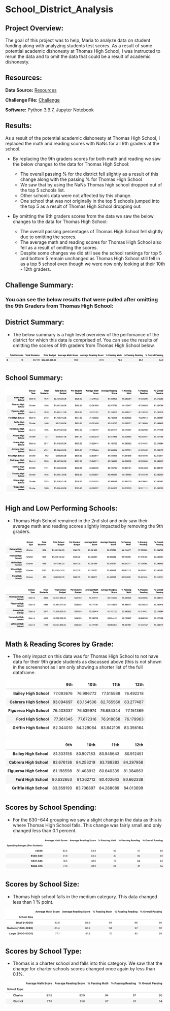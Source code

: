 # School_District_Analysis

## Project Overview:

The goal of this project was to help, Maria to analyze data on student funding along with analyzing students test scores. As a result of some potential academic dishonesty at Thomas High School, I was instructed to rerun the data and to omit the data that could be a result of academic dishonesty.

## Resources:

**Data Source:** [Resources](https://github.com/matthubb17/School_District_Analysis/tree/main/Resources)

**Challenge File:** [Challenge](https://github.com/matthubb17/School_District_Analysis/blob/main/PyCitySchools_Challenge.ipynb)

**Software:** Python 3.9.7, Jupyter Notebook

## Results:

As a result of the potential academic dishonesty at Thomas High School, I replaced the math and reading scores with NaNs for all 9th graders at the school. 

* By replacing the 9th graders scores for both math and reading we saw the below changes to the data for Thomas High School:
	- The overall passing % for the district fell slightly as a result of this change along with the passing % for Thomas High School
	- We saw that by using the NaNs Thomas high school dropped out of the top 5 schools list.
	- Other schools data were not affected by this change.
	- One school that was not originally in the top 5 schools jumped into the top 5 as a result of Thomas High School dropping out.

* By omitting the 9th graders scores from the data we saw the below changes to the data for Thomas High School:
	- The overall passing percentages of Thomas High School fell slightly due to omitting the scores.
	- The average math and reading scores for Thomas High School also fell as a result of omitting the scores.
	- Despite some changes we did still see the school rankings for top 5 and bottom 5 remain unchanged as Thomas High School still fell in as a top 5 school even though we were now only looking at their 10th - 12th graders.


## Challenge Summary:

### You can see the below results that were pulled after omitting the 9th Graders from Thomas High School:


## District Summary:

- The below summary is a high level overview of the perfomance of the district for which this data is comprised of. You can see the results of omitting the scores of 9th graders from Thomas High School below.

![District Summary](https://github.com/matthubb17/School_District_Analysis/blob/main/Resources/District%20Summary.png)


## School Summary:

![School Summary](https://github.com/matthubb17/School_District_Analysis/blob/main/Resources/School%20Summary.png)

## High and Low Performing Schools:

- Thomas High School remained in the 2nd slot and only saw their average math and reading scores slightly impacted by removing the 9th graders.

![High Performing Schools](https://github.com/matthubb17/School_District_Analysis/blob/main/Resources/Top%205%20Schools%20Based%20on%20Passing%20Rate.png)

![Low Performing Schools](https://github.com/matthubb17/School_District_Analysis/blob/main/Resources/Bottom%205%20Schools%20Based%20on%20Passing%20Rate.png)


## Math & Reading Scores by Grade:

- The only impact on this data was for Thomas High School to not have data for their 9th grade students as discussed above (this is not shown in the screenshot as I am only showing a shorter list of the full dataframe.

![Math Scores](https://github.com/matthubb17/School_District_Analysis/blob/main/Resources/Math%20Scores%20by%20Grade.png)

![Reading Scores](https://github.com/matthubb17/School_District_Analysis/blob/main/Resources/Reading%20Scores%20by%20Grade.png)


## Scores by School Spending:

- For the $630-$644 grouping we saw a slight change in the data as this is where Thomas High School falls. This change was fairly small and only changed less than 0.1 percent.

![School Spending](https://github.com/matthubb17/School_District_Analysis/blob/main/Resources/Scores%20by%20School%20Spending.png)


## Scores by School Size:

- Thomas high school falls in the medium category. This data changed less than 1 % point.

![School Size](https://github.com/matthubb17/School_District_Analysis/blob/main/Resources/Scores%20by%20School%20Size.png)


## Scores by School Type:

- Thomas is a charter school and falls into this category. We saw that the change for charter schools scores changed once again by less than 0.1%.

![School Type](https://github.com/matthubb17/School_District_Analysis/blob/main/Resources/Scores%20by%20School%20Type.png)
